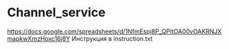# Channel_service
https://docs.google.com/spreadsheets/d/1NfmEspj8P_QPItOA00vOAKRNJXmapkwXmzHoxc16j8Y
Инструкция в instruction.txt
